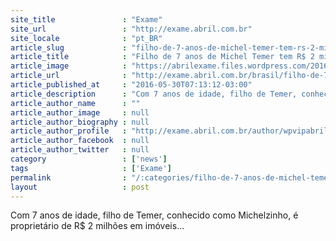 ```yaml
---
site_title               : "Exame"
site_url                 : "http://exame.abril.com.br"
site_locale              : "pt_BR"
article_slug             : "filho-de-7-anos-de-michel-temer-tem-rs-2-milhoes-em-imoveis"
article_title            : "Filho de 7 anos de Michel Temer tem R$ 2 milhões em imóveis"
article_image            : "https://abrilexame.files.wordpress.com/2016/09/size_960_16_9_michel-temer189.jpg?quality=70&strip=all&w=960"
article_url              : "http://exame.abril.com.br/brasil/filho-de-7-anos-de-michel-temer-tem-r-2-milhoes-em-imoveis/"
article_published_at     : "2016-05-30T07:13:12-03:00"
article_description      : "Com 7 anos de idade, filho de Temer, conhecido como Michelzinho, é proprietário de R$ 2 milhões em imóveis..."
article_author_name      : ""
article_author_image     : null
article_author_biography : null
article_author_profile   : "http://exame.abril.com.br/author/wpvipabril/"
article_author_facebook  : null
article_author_twitter   : null
category                 : ['news']
tags                     : ['Exame']
permalink                : "/:categories/filho-de-7-anos-de-michel-temer-tem-rs-2-milhoes-em-imoveis/"
layout                   : post
---
```


Com 7 anos de idade, filho de Temer, conhecido como Michelzinho, é proprietário de R$ 2 milhões em imóveis...
